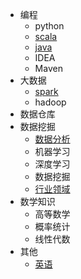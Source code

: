 - 编程
  - python
  - [scala](02scala/README.md)
  - [java](04java/readme.md)
  - IDEA
  - Maven
- 大数据
  - [spark](01spark/1-spark.md)
  - hadoop
- 数据仓库
- 数据挖掘
  - [数据分析](03data_analytic/数据分析.md)
  - 机器学习
  - 深度学习
  - 数据挖掘
  - [行业领域](08行业领域/行业领域.md)
- 数学知识
  - 高等数学
  - 概率统计
  - 线性代数
- 其他
  - [英语](05其他/01英语/英语.md)